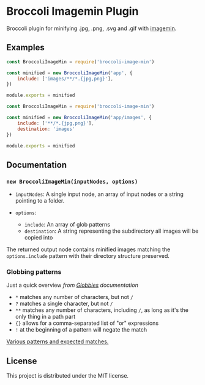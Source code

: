 # Broccoli Imagemin Plugin

Broccoli plugin for minifying .jpg, .png, .svg and .gif with [imagemin](https://github.com/imagemin/imagemin).

## Examples

```js
const BroccoliImageMin = require('broccoli-image-min')

const minified = new BroccoliImageMin('app', {
    include: ['images/**/*.{jpg,png}'],
})

module.exports = minified
```

```js
const BroccoliImageMin = require('broccoli-image-min')

const minified = new BroccoliImageMin('app/images', {
    include: ['**/*.{jpg,png}'],
    destination: 'images'
})

module.exports = minified
```


## Documentation

### `new BroccoliImageMin(inputNodes, options)`

* `inputNodes`: A single input node, an array of input nodes or a string pointing to a folder.

* `options`:

    * `include`: An array of glob patterns 
    * `destination`: A string representing the subdirectory all images will be copied into


The returned output node contains minified images matching the `options.include` pattern with their directory structure preserved.

### Globbing patterns

Just a quick overview *from [Globbies](https://github.com/sindresorhus/globby) documentation* 

- `*` matches any number of characters, but not `/`
- `?` matches a single character, but not `/`
- `**` matches any number of characters, including `/`, as long as it's the only thing in a path part
- `{}` allows for a comma-separated list of "or" expressions
- `!` at the beginning of a pattern will negate the match

[Various patterns and expected matches.](https://github.com/sindresorhus/multimatch/blob/master/test.js)

## License

This project is distributed under the MIT license.
